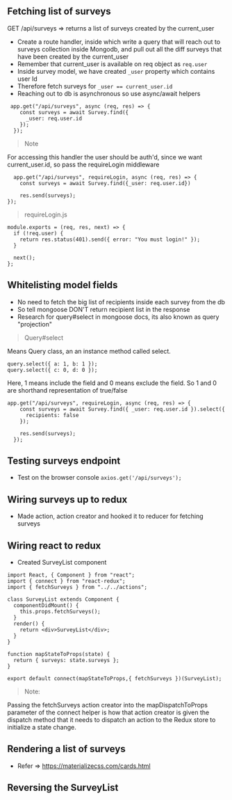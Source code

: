 ## Fetching list of surveys

GET /api/surveys => returns a list of surveys created by the current_user

- Create a route handler, inside which write a query that will reach out to surveys collection inside Mongodb, and pull out all the diff surveys that have been created by the current_user
- Remember that current_user is available on req object as `req.user`
- Inside survey model, we have created `_user` property which contains user Id
- Therefore fetch surveys for `_user == current_user.id`
- Reaching out to db is asynchronous so use async/await helpers

```
 app.get("/api/surveys", async (req, res) => {
    const surveys = await Survey.find({
      _user: req.user.id
    });
  });
```

> Note

For accessing this handler the user should be auth'd, since we want current_user.id, so pass the requireLogin middleware

```
  app.get("/api/surveys", requireLogin, async (req, res) => {
    const surveys = await Survey.find({_user: req.user.id})

    res.send(surveys);
});

```


> requireLogin.js


```
module.exports = (req, res, next) => {
  if (!req.user) {
    return res.status(401).send({ error: "You must login!" });
  }

  next();
};
```


## Whitelisting model fields

- No need to fetch the big list of recipients inside each survey from the db
- So tell mongoose DON'T return recipient list in the response
- Research for query#select in mongoose docs, its also known as query "projection"

> Query#select

Means Query class, an an instance method called select.

```
query.select({ a: 1, b: 1 });
query.select({ c: 0, d: 0 });
```

Here, 1 means include the field and 0 means exclude the field. So 1 and 0 are shorthand representation of true/false


```
app.get("/api/surveys", requireLogin, async (req, res) => {
    const surveys = await Survey.find({ _user: req.user.id }).select({
      recipients: false
    });

    res.send(surveys);
  });
```


## Testing surveys endpoint

- Test on the browser console `axios.get('/api/surveys');`



## Wiring surveys up to redux
- Made action, action creator and hooked it to reducer for fetching surveys



## Wiring react to redux

- Created SurveyList component

```
import React, { Component } from "react";
import { connect } from "react-redux";
import { fetchSurveys } from "../../actions";

class SurveyList extends Component {
  componentDidMount() {
    this.props.fetchSurveys();
  }
  render() {
    return <div>SurveyList</div>;
  }
}

function mapStateToProps(state) {
  return { surveys: state.surveys };
}

export default connect(mapStateToProps,{ fetchSurveys })(SurveyList);

```


> Note:

Passing the fetchSurveys action creator into the mapDispatchToProps parameter of the connect helper is how that action creator is given the dispatch method that it needs to dispatch an action to the Redux store to initialize a state change.



## Rendering a list of surveys

- Refer => https://materializecss.com/cards.html



## Reversing the SurveyList